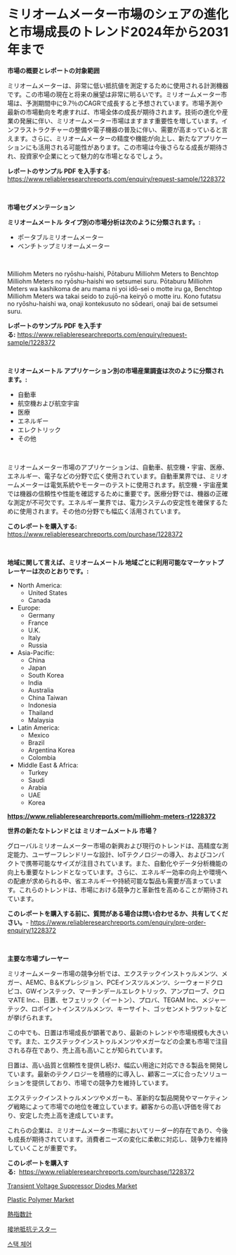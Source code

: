 <p><h1>ミリオームメーター市場のシェアの進化と市場成長のトレンド2024年から2031年まで</h1></p><p><strong>市場の概要とレポートの対象範囲</strong></p>
<p><p>ミリオームメーターは、非常に低い抵抗値を測定するために使用される計測機器です。この市場の現在と将来の展望は非常に明るいです。ミリオームメーター市場は、予測期間中に9.7％のCAGRで成長すると予想されています。市場予測や最新の市場動向を考慮すれば、市場全体の成長が期待されます。技術の進化や産業の発展に伴い、ミリオームメーター市場はますます重要性を増しています。インフラストラクチャーの整備や電子機器の普及に伴い、需要が高まっていると言えます。さらに、ミリオームメーターの精度や機能が向上し、新たなアプリケーションにも活用される可能性があります。この市場は今後さらなる成長が期待され、投資家や企業にとって魅力的な市場となるでしょう。</p></p>
<p><strong>レポートのサンプル PDF を入手する:</strong> <a href="https://www.reliableresearchreports.com/enquiry/request-sample/1228372">https://www.reliableresearchreports.com/enquiry/request-sample/1228372</a></p>
<p>&nbsp;</p>
<p><strong>市場セグメンテーション</strong></p>
<p><strong>ミリオームメートル タイプ別の市場分析は次のように分類されます。:</strong></p>
<p><ul><li>ポータブルミリオームメーター</li><li>ベンチトップミリオームメーター</li></ul></p>
<p>&nbsp;</p>
<p><p>Milliohm Meters no ryōshu-haishi, Pōtaburu Milliohm Meters to Benchtop Milliohm Meters no ryōshu-haishi wo setsumei suru. Pōtaburu Milliohm Meters wa kashikoma de aru mama ni yoi idō-sei o motte iru ga, Benchtop Milliohm Meters wa takai seido to zujō-na keiryō o motte iru. Kono futatsu no ryōshu-haishi wa, onaji kontekusuto no sōdeari, onaji bai de setsumei suru.</p></p>
<p><strong>レポートのサンプル PDF を入手する:</strong>&nbsp;<a href="https://www.reliableresearchreports.com/enquiry/request-sample/1228372">https://www.reliableresearchreports.com/enquiry/request-sample/1228372</a></p>
<p>&nbsp;</p>
<p><strong> ミリオームメートル アプリケーション別の市場産業調査は次のように分類されます。:</strong></p>
<p><ul><li>自動車</li><li>航空機および航空宇宙</li><li>医療</li><li>エネルギー</li><li>エレクトリック</li><li>その他</li></ul></p>
<p>&nbsp;</p>
<p><p>ミリオームメーター市場のアプリケーションは、自動車、航空機・宇宙、医療、エネルギー、電子などの分野で広く使用されています。自動車業界では、ミリオームメーターは電気系統やモーターのテストに使用されます。航空機・宇宙産業では機器の信頼性や性能を確認するために重要です。医療分野では、機器の正確な測定が不可欠です。エネルギー業界では、電力システムの安定性を確保するために使用されます。その他の分野でも幅広く活用されています。</p></p>
<p><strong>このレポートを購入する:</strong>&nbsp; <a href="https://www.reliableresearchreports.com/purchase/1228372">https://www.reliableresearchreports.com/purchase/1228372</a></p>
<p>&nbsp;</p>
<p><strong>地域に関して言えば、ミリオームメートル 地域ごとに利用可能なマーケットプレーヤーは次のとおりです。:</strong></p>
<p><ul>
    <li>
        North America:
        <ul>
            <li>United States</li>
            <li>Canada</li>
        </ul>
    </li>
    <li>
        Europe:
        <ul>
            <li>Germany</li>
            <li>France</li>
            <li>U.K.</li>
            <li>Italy</li>
            <li>Russia</li>
        </ul>
    </li>
    <li>
        Asia-Pacific:
        <ul>
            <li>China</li>
            <li>Japan</li>
            <li>South Korea</li>
            <li>India</li>
            <li>Australia</li>
            <li>China Taiwan</li>
            <li>Indonesia</li>
            <li>Thailand</li>
            <li>Malaysia</li>
        </ul>
    </li>
    <li>
        Latin America:
        <ul>
            <li>Mexico</li>
            <li>Brazil</li>
            <li>Argentina Korea</li>
            <li>Colombia</li>
        </ul>
    </li>
    <li>
        Middle East & Africa:
        <ul>
            <li>Turkey</li>
            <li>Saudi</li>
            <li>Arabia</li>
            <li>UAE</li>
            <li>Korea</li>
        </ul>
    </li>
    </ul></p>
<p><strong><a href="https://www.reliableresearchreports.com/milliohm-meters-r1228372">https://www.reliableresearchreports.com/milliohm-meters-r1228372</a></strong>&nbsp;</p>
<p><strong>世界の新たなトレンドとは ミリオームメートル 市場？</strong></p>
<p><p>グローバルミリオームメーター市場の新興および現行のトレンドは、高精度な測定能力、ユーザーフレンドリーな設計、IoTテクノロジーの導入、およびコンパクトで携帯可能なサイズが注目されています。また、自動化やデータ分析機能の向上も重要なトレンドとなっています。さらに、エネルギー効率の向上や環境への配慮が求められる中、省エネルギーや持続可能な製品も需要が高まっています。これらのトレンドは、市場における競争力と革新性を高めることが期待されています。</p></p>
<p><strong>このレポートを購入する前に、質問がある場合は問い合わせるか、共有してください。</strong>- <a href="https://www.reliableresearchreports.com/enquiry/pre-order-enquiry/1228372">https://www.reliableresearchreports.com/enquiry/pre-order-enquiry/1228372</a></p>
<p>&nbsp;</p>
<p><strong>主要な市場プレーヤー</strong></p>
<p><p>ミリオームメーター市場の競争分析では、エクステックインストゥルメンツ、メガー、AEMC、B＆Kプレシジョン、PCEインスツルメンツ、シーウォードクロピコ、GWインステック、マーチンデールエレクトリック、アンプローブ、クロマATE Inc.、日置、セフェリック（イートン）、プロバ、TEGAM Inc、メジャーテック、ロポイントインスツルメンツ、キーサイト、ゴッセンメトラワットなどが挙げられます。</p><p>この中でも、日置は市場成長が顕著であり、最新のトレンドや市場規模も大きいです。また、エクステックインストゥルメンツやメガーなどの企業も市場で注目される存在であり、売上高も高いことが知られています。</p><p>日置は、高い品質と信頼性を提供し続け、幅広い用途に対応できる製品を開発しています。最新のテクノロジーを積極的に導入し、顧客ニーズに合ったソリューションを提供しており、市場での競争力を維持しています。</p><p>エクステックインストゥルメンツやメガーも、革新的な製品開発やマーケティング戦略によって市場での地位を確立しています。顧客からの高い評価を得ており、安定した売上高を達成しています。</p><p>これらの企業は、ミリオームメーター市場においてリーダー的存在であり、今後も成長が期待されています。消費者ニーズの変化に柔軟に対応し、競争力を維持していくことが重要です。</p></p>
<p><strong>このレポートを購入する:</strong>&nbsp;&nbsp;<a href="https://www.reliableresearchreports.com/purchase/1228372">https://www.reliableresearchreports.com/purchase/1228372</a></p>
<p><p><a href="https://iodized-pantydraco-05c.notion.site/Transient-Voltage-Suppressor-Diodes-Market-Report-Reveals-the-Latest-Trends-And-Growth-Opportunities-11c6608d1e134dd7bdea22e5a17634f0">Transient Voltage Suppressor Diodes Market</a></p><p><a href="https://issuu.com/reportprime-2/docs/plastic-polymer-market-size-2030.pptx">Plastic Polymer Market</a></p><p><a href="https://github.com/MosesSpinka1914/Market-Research-Report-List-1/blob/main/893929623942.md">熱指数計</a></p><p><a href="https://github.com/bevdtkn4419963/Market-Research-Report-List-1/blob/main/126280923941.md">接地抵抗テスター</a></p><p><a href="https://github.com/Tristiarton768456/Market-Research-Report-List-1/blob/main/528719521744.md">스택 체어</a></p></p>